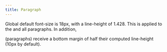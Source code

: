 ```yaml
---
title: Paragraph
---
```


Global default font-size is 18px, with a line-height of 1.428. This is applied to the <body> and all paragraphs. In addition, <p> (paragraphs) receive a bottom margin of half their computed line-height (10px by default).